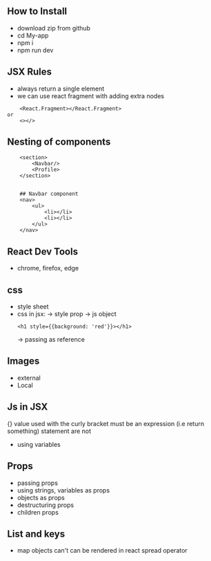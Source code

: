 ## How to Install
- download zip from github
- cd My-app
- npm i
- npm run dev

## JSX Rules
- always return a single element
- we can use react fragment with adding extra nodes

```
    <React.Fragment></React.Fragment>
or
    <></>
```

## Nesting of components
```
    <section>
        <Navbar/>
        <Profile>
    </section>


    ## Navbar component
    <nav>
        <ul>
            <li></li>
            <li></li>
        </ul>
    </nav>
```

## React Dev Tools
- chrome, firefox, edge

## css
- style sheet
- css in jsx:
  -> style prop
  -> js object
  ```
  <h1 style={{background: 'red'}}></h1>
  ```
  -> passing as reference

## Images
- external
- Local

## Js in JSX
{}
value used with the curly bracket must be an expression (i.e return something) 
statement are not 
- using variables

## Props
- passing props
- using strings, variables as props
- objects as props
- destructuring props
- children props

## List and keys
- map
  objects can't can be rendered in react
  spread operator
